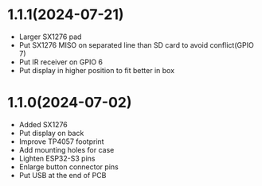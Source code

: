 # 1.1.1(2024-07-21)

- Larger SX1276 pad
- Put SX1276 MISO on separated line than SD card to avoid conflict(GPIO 7)
- Put IR receiver on GPIO 6
- Put display in higher position to fit better in box

# 1.1.0(2024-07-02)

- Added SX1276
- Put display on back
- Improve TP4057 footprint
- Add mounting holes for case
- Lighten ESP32-S3 pins
- Enlarge button connector pins
- Put USB at the end of PCB
